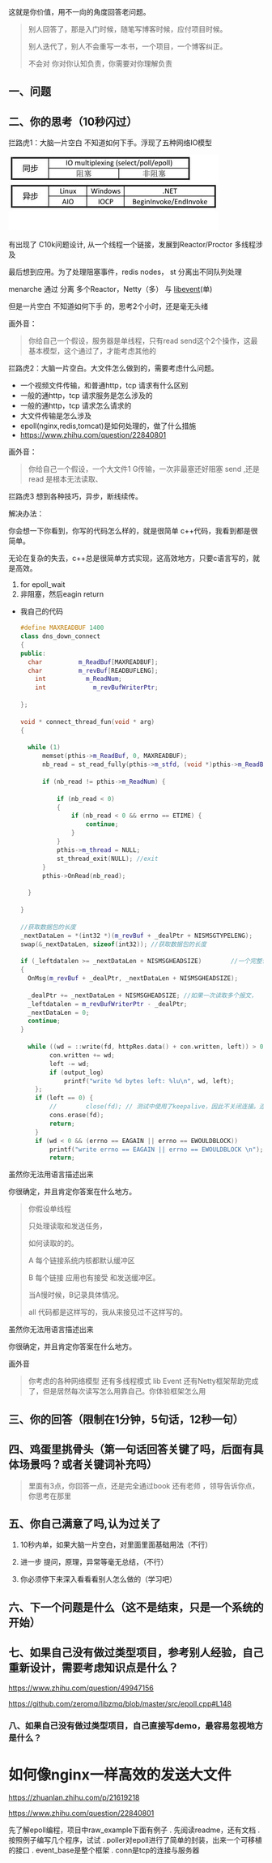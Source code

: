 

这就是你价值，用不一向的角度回答老问题。

> 别人回答了，那是入门时候，随笔写博客时候，应付项目时候。
>
> 别人迭代了，别人不会重写一本书，一个项目，一个博客纠正。
>
> 不会对 你对你认知负责，你需要对你理解负责





## 一、问题













## 二、你的思考（10秒闪过）





拦路虎1：大脑一片空白 不知道如何下手。浮现了五种网络IO模型 

![image.png](../images/4lPTmeKIc7syv1r.png)

有出现了 C10k问题设计, 从一个线程一个链接，发展到Reactor/Proctor 多线程涉及

最后想到应用。为了处理阻塞事件，redis nodes， st 分离出不同队列处理

menarche 通过 分离 多个Reactor，Netty（多） 与 [libevent](https://github.com/libevent/libevent)(单)

但是一片空白 不知道如何下手 的，思考2个小时，还是毫无头绪



画外音：

>  你给自己一个假设，服务器是单线程，只有read send这个2个操作，这最基本模型，这个通过了，才能考虑其他的





拦路虎2：大脑一片空白。大文件怎么做到的，需要考虑什么问题。

- 一个视频文件传输，和普通http，tcp 请求有什么区别
- 一般的通http，tcp 请求服务是怎么涉及的
- 一般的通http，tcp 请求怎么请求的
- 大文件传输是怎么涉及
- epoll(nginx,redis,tomcat)是如何处理的，做了什么措施
- https://www.zhihu.com/question/22840801



画外音：

>  你给自己一个假设，一个大文件1 G传输，一次非最塞还好阻塞 send ,还是read 是根本无法读取、



拦路虎3 想到各种技巧，异步，断线续传。



解决办法：

你会想一下你看到，你写的代码怎么样的，就是很简单 c++代码，我看到都是很简单。

无论在复杂的失去，c++总是很简单方式实现，这高效地方，只要c语言写的，就是高效。

1. for epoll_wait
2.  非阻塞，然后eagin return



- 我自己的代码

  ~~~c++
  #define MAXREADBUF 1400
  class dns_down_connect
  {
  public:
  	char	      m_ReadBuf[MAXREADBUF];
  	char          m_revBuf[READBUFLENG];
      int           m_ReadNum;
      int			  m_revBufWriterPtr;
  
  };
  
  void * connect_thread_fun(void * arg)
  {
  
  	while (1)
  		memset(pthis->m_ReadBuf, 0, MAXREADBUF);
  		nb_read = st_read_fully(pthis->m_stfd, (void *)pthis->m_ReadBuf, pthis->m_ReadNum, SRS_CONSTS_RTMP_RECV_TIMEOUT_US);
  
  		if (nb_read != pthis->m_ReadNum) {
  
  			if (nb_read < 0)
  			{
  				if (nb_read < 0 && errno == ETIME) {
  					continue;
  				}
  			}
  			pthis->m_thread = NULL;
  			st_thread_exit(NULL); //exit 
  		}
  		pthis->OnRead(nb_read);
  		
  	}
  
  }
  
  //获取数据包的长度
  _nextDataLen = *(int32 *)(m_revBuf + _dealPtr + NISMSGTYPELENG);
  swap(&_nextDataLen, sizeof(int32)); //获取数据包的长度
  
  if (_leftdatalen >= _nextDataLen + NISMSGHEADSIZE)		//一个完整包的长度
  {
  	OnMsg(m_revBuf + _dealPtr, _nextDataLen + NISMSGHEADSIZE);
  	
  	_dealPtr += _nextDataLen + NISMSGHEADSIZE; //如果一次读取多个报文，
  	_leftdatalen = m_revBufWriterPtr - _dealPtr;
  	_nextDataLen = 0;
  	continue;
  }
  
    while ((wd = ::write(fd, httpRes.data() + con.written, left)) > 0) {
          con.written += wd;
          left -= wd;
          if (output_log)
              printf("write %d bytes left: %lu\n", wd, left);
      };
      if (left == 0) {
          //        close(fd); // 测试中使用了keepalive，因此不关闭连接。连接会在read事件中关闭
          cons.erase(fd);
          return;
      }
      if (wd < 0 && (errno == EAGAIN || errno == EWOULDBLOCK))
          printf("write errno == EAGAIN || errno == EWOULDBLOCK \n");
          return;
  ~~~

  



虽然你无法用语言描述出来 

你很确定，并且肯定你答案在什么地方。



> 你假设单线程
>
> 只处理读取和发送任务，
>
> 如何读取的的。
>
> A 每个链接系统内核都默认缓冲区
>
> B 每个链接 应用也有接受 和发送缓冲区。
>
> 当A慢时候，B记录具体情况。
>
> all 代码都是这样写的，我从来接见过不这样写的。



虽然你无法用语言描述出来 

你很确定，并且肯定你答案在什么地方。



画外音

>  你考虑的各种网络模型 还有多线程模式 lib Event 还有Netty框架帮助完成了，但是居然每次读写怎么用靠自己。你体验框架怎么用

## 三、你的回答（限制在1分钟，5句话，12秒一句）











## 四、鸡蛋里挑骨头（第一句话回答关键了吗，后面有具体场景吗？或者关键词补充吗）

> 里面有3点，你回答一点，还是完全通过book 还有老师 ，领导告诉你点，你思考在那里





## 五、你自己满意了吗,认为过关了

1. 10秒内单，如果大脑一片空白，对里面里面基础用法（不行）

2. 进一步 提问，原理，异常等毫无总结，（不行）

3. 你必须停下来深入看看看别人怎么做的（学习吧）





## 六、下一个问题是什么（这不是结束，只是一个系统的开始）



## 七、如果自己没有做过类型项目，参考别人经验，自己重新设计，需要考虑知识点是什么？

https://www.zhihu.com/question/49947156

https://github.com/zeromq/libzmq/blob/master/src/epoll.cpp#L148

### 八、如果自己没有做过类型项目，自己直接写demo，最容易忽视地方是什么？







# 如何像nginx一样高效的发送大文件

https://zhuanlan.zhihu.com/p/21619218

https://www.zhihu.com/question/22840801

 先了解epoll编程，项目中raw_example下面有例子
. 先阅读readme，还有文档
. 按照例子编写几个程序，试试
. poller对epoll进行了简单的封装，出来一个可移植的接口
. event_base是整个框架
. conn是tcp的连接与服务器
